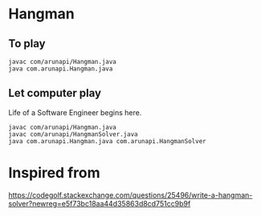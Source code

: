 # Hangman

## To play
```
javac com/arunapi/Hangman.java
java com.arunapi.Hangman.java
```

## Let computer play
Life of a Software Engineer begins here.
```
javac com/arunapi/Hangman.java
javac com/arunapi/HangmanSolver.java
java com.arunapi.Hangman.java com.arunapi.HangmanSolver
```

# Inspired from

https://codegolf.stackexchange.com/questions/25496/write-a-hangman-solver?newreg=e5f73bc18aa44d35863d8cd751cc9b9f

